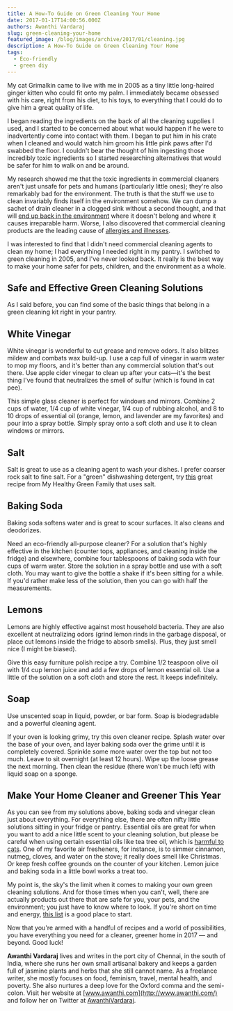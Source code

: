 ```yaml
---
title: A How-To Guide on Green Cleaning Your Home
date: 2017-01-17T14:00:56.000Z
authors: Awanthi Vardaraj
slug: green-cleaning-your-home
featured_image: /blog/images/archive/2017/01/cleaning.jpg
description: A How-To Guide on Green Cleaning Your Home
tags:
  - Eco-friendly
  - green diy
---
```

My cat Grimalkin came to live with me in 2005 as a tiny little long-haired ginger kitten who could fit onto my palm. I immediately became obsessed with his care, right from his diet, to his toys, to everything that I could do to give him a great quality of life.

I began reading the ingredients on the back of all the cleaning supplies I used, and I started to be concerned about what would happen if he were to inadvertently come into contact with them. I began to put him in his crate when I cleaned and would watch him groom his little pink paws after I'd swabbed the floor. I couldn't bear the thought of him ingesting those incredibly toxic ingredients so I started researching alternatives that would be safer for him to walk on and be around.

My research showed me that the toxic ingredients in commercial cleaners aren't just unsafe for pets and humans (particularly little ones); they're also remarkably bad for the environment. The truth is that the stuff we use to clean invariably finds itself in the environment somehow. We can dump a sachet of drain cleaner in a clogged sink without a second thought, and that will [end up back in the environment](https://ocean.si.edu/ocean-news/how-you-can-help-ocean) where it doesn't belong and where it causes irreparable harm. Worse, I also discovered that commercial cleaning products are the leading cause of [allergies and illnesses](http://www.everydayhealth.com/allergies/allergies-and-cleaning-products.aspx).

I was interested to find that I didn't need commercial cleaning agents to clean my home; I had everything I needed right in my pantry. I switched to green cleaning in 2005, and I've never looked back. It really is the best way to make your home safer for pets, children, and the environment as a whole.

## Safe and Effective Green Cleaning Solutions

As I said before, you can find some of the basic things that belong in a green cleaning kit right in your pantry.

## White Vinegar

White vinegar is wonderful to cut grease and remove odors. It also blitzes mildew and combats wax build-up. I use a cap full of vinegar in warm water to mop my floors, and it's better than any commercial solution that's out there. Use apple cider vinegar to clean up after your cats—it's the best thing I've found that neutralizes the smell of sulfur (which is found in cat pee).

This simple glass cleaner is perfect for windows and mirrors. Combine 2 cups of water, 1/4 cup of white vinegar, 1/4 cup of rubbing alcohol, and 8 to 10 drops of essential oil (orange, lemon, and lavender are my favorites) and pour into a spray bottle. Simply spray onto a soft cloth and use it to clean windows or mirrors.

## Salt

Salt is great to use as a cleaning agent to wash your dishes. I prefer coarser rock salt to fine salt. For a "green" dishwashing detergent, try [this](http://myhealthygreenfamily.com/blog/wordpress/homemade-borax-free-dishwasher-detergent-with-secret-ingredient/) great recipe from My Healthy Green Family that uses salt.

## Baking Soda

Baking soda softens water and is great to scour surfaces. It also cleans and deodorizes.

Need an eco-friendly all-purpose cleaner? For a solution that's highly effective in the kitchen (counter tops, appliances, and cleaning inside the fridge) and elsewhere, combine four tablespoons of baking soda with four cups of warm water. Store the solution in a spray bottle and use with a soft cloth. You may want to give the bottle a shake if it's been sitting for a while. If you'd rather make less of the solution, then you can go with half the measurements.

## Lemons

Lemons are highly effective against most household bacteria. They are also excellent at neutralizing odors (grind lemon rinds in the garbage disposal, or place cut lemons inside the fridge to absorb smells). Plus, they just smell nice (I might be biased).

Give this easy furniture polish recipe a try. Combine 1/2 teaspoon olive oil with 1/4 cup lemon juice and add a few drops of lemon essential oil. Use a little of the solution on a soft cloth and store the rest. It keeps indefinitely.

## Soap

Use unscented soap in liquid, powder, or bar form. Soap is biodegradable and a powerful cleaning agent.

If your oven is looking grimy, try this oven cleaner recipe. Splash water over the base of your oven, and layer baking soda over the grime until it is completely covered. Sprinkle some more water over the top but not too much. Leave to sit overnight (at least 12 hours). Wipe up the loose grease the next morning. Then clean the residue (there won't be much left) with liquid soap on a sponge.

## Make Your Home Cleaner and Greener This Year

As you can see from my solutions above, baking soda and vinegar clean just about everything. For everything else, there are often nifty little solutions sitting in your fridge or pantry. Essential oils are great for when you want to add a nice little scent to your cleaning solution, but please be careful when using certain essential oils like tea tree oil, which is [harmful to cats](http://messybeast.com/teatree.htm). One of my favorite air fresheners, for instance, is to simmer cinnamon, nutmeg, cloves, and water on the stove; it really does smell like Christmas. Or keep fresh coffee grounds on the counter of your kitchen. Lemon juice and baking soda in a little bowl works a treat too.

My point is, the sky's the limit when it comes to making your own green cleaning solutions. And for those times when you can't, well, there are actually products out there that are safe for you, your pets, and the environment; you just have to know where to look. If you're short on time and energy, [this list](https://www.organicconsumers.org/news/how-toxic-are-your-household-cleaning-supplies) is a good place to start.

Now that you're armed with a handful of recipes and a world of possibilities, you have everything you need for a cleaner, greener home in 2017 — and beyond. Good luck!

**Awanthi Vardaraj** lives and writes in the port city of Chennai, in the south of India, where she runs her own small artisanal bakery and keeps a garden full of jasmine plants and herbs that she still cannot name. As a freelance writer, she mostly focuses on food, feminism, travel, mental health, and poverty. She also nurtures a deep love for the Oxford comma and the semi-colon. Visit her website at [www.awanthi.com](http://www.awanthi.com/) and follow her on Twitter at [AwanthiVardaraj](https://twitter.com/AwanthiVardaraj).